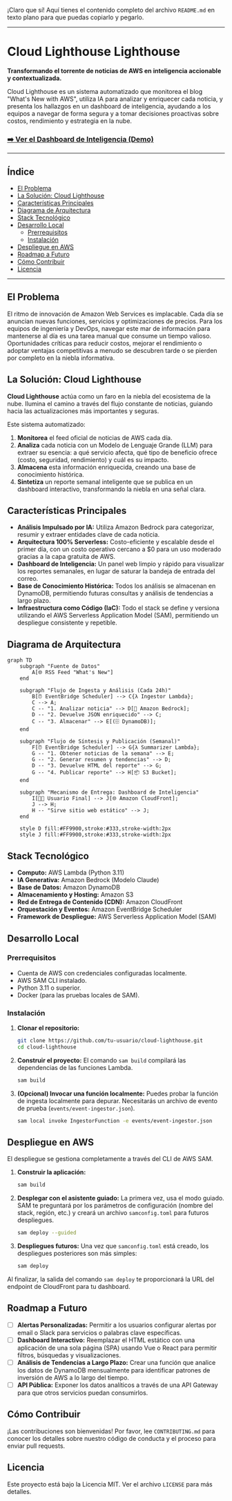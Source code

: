 ¡Claro que sí\! Aquí tienes el contenido completo del archivo `README.md` en texto plano para que puedas copiarlo y pegarlo.

-----

# Cloud Lighthouse  Lighthouse

**Transformando el torrente de noticias de AWS en inteligencia accionable y contextualizada.**

Cloud Lighthouse es un sistema automatizado que monitorea el blog "What's New with AWS", utiliza IA para analizar y enriquecer cada noticia, y presenta los hallazgos en un dashboard de inteligencia, ayudando a los equipos a navegar de forma segura y a tomar decisiones proactivas sobre costos, rendimiento y estrategia en la nube.

### [➡️ Ver el Dashboard de Inteligencia (Demo)](https://www.google.com/search?q=https://your-cloudfront-url.com)

-----

## Índice

  - [El Problema](https://www.google.com/search?q=%23el-problema)
  - [La Solución: Cloud Lighthouse](https://www.google.com/search?q=%23la-soluci%C3%B3n-cloud-lighthouse)
  - [Características Principales](https://www.google.com/search?q=%23caracter%C3%ADsticas-principales)
  - [Diagrama de Arquitectura](https://www.google.com/search?q=%23diagrama-de-arquitectura)
  - [Stack Tecnológico](https://www.google.com/search?q=%23stack-tecnol%C3%B3gico)
  - [Desarrollo Local](https://www.google.com/search?q=%23desarrollo-local)
      - [Prerrequisitos](https://www.google.com/search?q=%23prerrequisitos)
      - [Instalación](https://www.google.com/search?q=%23instalaci%C3%B3n)
  - [Despliegue en AWS](https://www.google.com/search?q=%23despliegue-en-aws)
  - [Roadmap a Futuro](https://www.google.com/search?q=%23roadmap-a-futuro)
  - [Cómo Contribuir](https://www.google.com/search?q=%23c%C3%B3mo-contribuir)
  - [Licencia](https://www.google.com/search?q=%23licencia)

-----

## El Problema

El ritmo de innovación de Amazon Web Services es implacable. Cada día se anuncian nuevas funciones, servicios y optimizaciones de precios. Para los equipos de ingeniería y DevOps, navegar este mar de información para mantenerse al día es una tarea manual que consume un tiempo valioso. Oportunidades críticas para reducir costos, mejorar el rendimiento o adoptar ventajas competitivas a menudo se descubren tarde o se pierden por completo en la niebla informativa.

## La Solución: Cloud Lighthouse

**Cloud Lighthouse** actúa como un faro en la niebla del ecosistema de la nube. Ilumina el camino a través del flujo constante de noticias, guiando hacia las actualizaciones más importantes y seguras.

Este sistema automatizado:

1.  **Monitorea** el feed oficial de noticias de AWS cada día.
2.  **Analiza** cada noticia con un Modelo de Lenguaje Grande (LLM) para extraer su esencia: a qué servicio afecta, qué tipo de beneficio ofrece (costo, seguridad, rendimiento) y cuál es su impacto.
3.  **Almacena** esta información enriquecida, creando una base de conocimiento histórica.
4.  **Sintetiza** un reporte semanal inteligente que se publica en un dashboard interactivo, transformando la niebla en una señal clara.

## Características Principales

  - **Análisis Impulsado por IA:** Utiliza Amazon Bedrock para categorizar, resumir y extraer entidades clave de cada noticia.
  - **Arquitectura 100% Serverless:** Costo-eficiente y escalable desde el primer día, con un costo operativo cercano a $0 para un uso moderado gracias a la capa gratuita de AWS.
  - **Dashboard de Inteligencia:** Un panel web limpio y rápido para visualizar los reportes semanales, en lugar de saturar la bandeja de entrada del correo.
  - **Base de Conocimiento Histórica:** Todos los análisis se almacenan en DynamoDB, permitiendo futuras consultas y análisis de tendencias a largo plazo.
  - **Infraestructura como Código (IaC):** Todo el stack se define y versiona utilizando el AWS Serverless Application Model (SAM), permitiendo un despliegue consistente y repetible.

## Diagrama de Arquitectura

```mermaid
graph TD
    subgraph "Fuente de Datos"
        A[🌐 RSS Feed "What's New"]
    end

    subgraph "Flujo de Ingesta y Análisis (Cada 24h)"
        B[⏰ EventBridge Scheduler] --> C{λ Ingestor Lambda};
        C --> A;
        C -- "1. Analizar noticia" --> D[🧠 Amazon Bedrock];
        D -- "2. Devuelve JSON enriquecido" --> C;
        C -- "3. Almacenar" --> E[(🗄️ DynamoDB)];
    end

    subgraph "Flujo de Síntesis y Publicación (Semanal)"
        F[⏰ EventBridge Scheduler] --> G{λ Summarizer Lambda};
        G -- "1. Obtener noticias de la semana" --> E;
        G -- "2. Generar resumen y tendencias" --> D;
        D -- "3. Devuelve HTML del reporte" --> G;
        G -- "4. Publicar reporte" --> H[📦 S3 Bucket];
    end

    subgraph "Mecanismo de Entrega: Dashboard de Inteligencia"
        I[👨‍💻 Usuario Final] --> J[🌐 Amazon CloudFront];
        J --> H;
        H -- "Sirve sitio web estático" --> J;
    end

    style D fill:#FF9900,stroke:#333,stroke-width:2px
    style J fill:#FF9900,stroke:#333,stroke-width:2px
```

## Stack Tecnológico

  - **Computo:** AWS Lambda (Python 3.11)
  - **IA Generativa:** Amazon Bedrock (Modelo Claude)
  - **Base de Datos:** Amazon DynamoDB
  - **Almacenamiento y Hosting:** Amazon S3
  - **Red de Entrega de Contenido (CDN):** Amazon CloudFront
  - **Orquestación y Eventos:** Amazon EventBridge Scheduler
  - **Framework de Despliegue:** AWS Serverless Application Model (SAM)

## Desarrollo Local

### Prerrequisitos

  - Cuenta de AWS con credenciales configuradas localmente.
  - AWS SAM CLI instalado.
  - Python 3.11 o superior.
  - Docker (para las pruebas locales de SAM).

### Instalación

1.  **Clonar el repositorio:**

    ```bash
    git clone https://github.com/tu-usuario/cloud-lighthouse.git
    cd cloud-lighthouse
    ```

2.  **Construir el proyecto:**
    El comando `sam build` compilará las dependencias de las funciones Lambda.

    ```bash
    sam build
    ```

3.  **(Opcional) Invocar una función localmente:**
    Puedes probar la función de ingesta localmente para depurar. Necesitarás un archivo de evento de prueba (`events/event-ingestor.json`).

    ```bash
    sam local invoke IngestorFunction -e events/event-ingestor.json
    ```

## Despliegue en AWS

El despliegue se gestiona completamente a través del CLI de AWS SAM.

1.  **Construir la aplicación:**

    ```bash
    sam build
    ```

2.  **Desplegar con el asistente guiado:**
    La primera vez, usa el modo guiado. SAM te preguntará por los parámetros de configuración (nombre del stack, región, etc.) y creará un archivo `samconfig.toml` para futuros despliegues.

    ```bash
    sam deploy --guided
    ```

3.  **Despliegues futuros:**
    Una vez que `samconfig.toml` está creado, los despliegues posteriores son más simples:

    ```bash
    sam deploy
    ```

Al finalizar, la salida del comando `sam deploy` te proporcionará la URL del endpoint de CloudFront para tu dashboard.

## Roadmap a Futuro

  - [ ] **Alertas Personalizadas:** Permitir a los usuarios configurar alertas por email o Slack para servicios o palabras clave específicas.
  - [ ] **Dashboard Interactivo:** Reemplazar el HTML estático con una aplicación de una sola página (SPA) usando Vue o React para permitir filtros, búsquedas y visualizaciones.
  - [ ] **Análisis de Tendencias a Largo Plazo:** Crear una función que analice los datos de DynamoDB mensualmente para identificar patrones de inversión de AWS a lo largo del tiempo.
  - [ ] **API Pública:** Exponer los datos analíticos a través de una API Gateway para que otros servicios puedan consumirlos.

## Cómo Contribuir

¡Las contribuciones son bienvenidas\! Por favor, lee `CONTRIBUTING.md` para conocer los detalles sobre nuestro código de conducta y el proceso para enviar pull requests.

## Licencia

Este proyecto está bajo la Licencia MIT. Ver el archivo `LICENSE` para más detalles.
